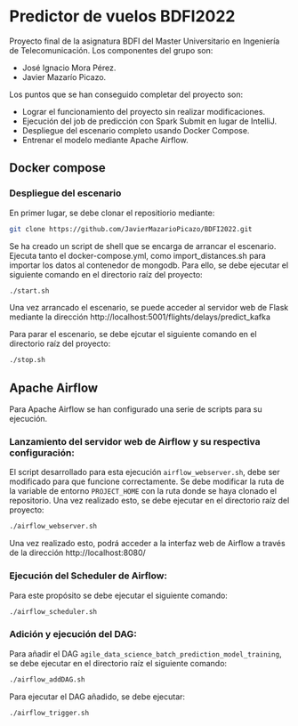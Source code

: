 # Predictor de vuelos BDFI2022

Proyecto final de la asignatura BDFI del Master Universitario en Ingeniería de Telecomunicación. Los componentes del grupo son:

- José Ignacio Mora Pérez.
- Javier Mazarío Picazo.

Los puntos que se han conseguido completar del proyecto son:

- Lograr el funcionamiento del proyecto sin realizar modificaciones.
- Ejecución del job de predicción con Spark Submit en lugar de IntelliJ.
- Despliegue del escenario completo usando Docker Compose.
- Entrenar el modelo mediante Apache Airflow.

## Docker compose

### Despliegue del escenario

En primer lugar, se debe clonar el repositiorio mediante:

```sh
git clone https://github.com/JavierMazarioPicazo/BDFI2022.git
```

Se ha creado un script de shell que se encarga de arrancar el escenario. Ejecuta tanto el docker-compose.yml, como import_distances.sh para importar los datos al contenedor de mongodb. Para ello, se debe ejecutar el siguiente comando en el directorio raíz del proyecto:

```sh
./start.sh
```
Una vez arrancado el escenario, se puede acceder al servidor web de Flask mediante la dirección http://localhost:5001/flights/delays/predict_kafka

Para parar el escenario, se debe ejcutar el siguiente comando en el directorio raíz del proyecto:

```sh
./stop.sh
```

## Apache Airflow

Para Apache Airflow se han configurado una serie de scripts para su ejecución.

### Lanzamiento del servidor web de Airflow y su respectiva configuración:

El script desarrollado para esta ejecución `airflow_webserver.sh`, debe ser modificado para que funcione correctamente. Se debe modificar la ruta de la variable de entorno `PROJECT_HOME` con la ruta donde se haya clonado el repositorio. Una vez realizado esto, se debe ejecutar en el directorio raíz del proyecto:

```sh
./airflow_webserver.sh
```
Una vez realizado esto, podrá acceder a la interfaz web de Airflow a través de la dirección http://localhost:8080/

### Ejecución del Scheduler de Airflow:

Para este propósito se debe ejecutar el siguiente comando:

```sh
./airflow_scheduler.sh
```

### Adición y ejecución del DAG:

Para añadir el DAG `agile_data_science_batch_prediction_model_training`, se debe ejecutar en el directorio raíz el siguiente comando:

```sh
./airflow_addDAG.sh
```

Para ejecutar el DAG añadido, se debe ejecutar:

```sh
./airflow_trigger.sh
```
